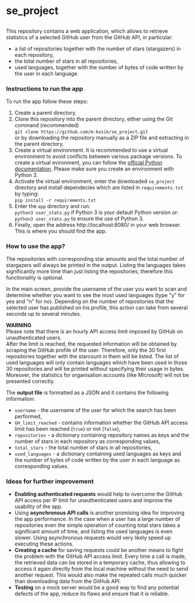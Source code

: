 # se_project

## 
This repository contains a web application, which allows to retrieve statistics of a selected GitHub user from the GitHub API, in particular:
- a list of repositories together with the number of stars (stargazers) in each repository, 
- the total number of stars in all repositories, 
- used languages, together with the number of bytes of code written by the user in each language.
  
  
### Instructions to run the app
  
To run the app follow these steps:  
1. Create a parent directory.  
2. Clone this repository into the parent directory, either using the Git command (recommended)    
`git clone https://github.com/m-kosik/se_project.git`  
or by downloading the repository manually as a ZIP file and extracting in the parent directory.  
3. Create a virtual environment. It is recommended to use a virtual environment to avoid conflicts between various package versions. To create a virtual evironment, you can follow the [official Python documentation](https://docs.python.org/3/tutorial/venv.html#creating-virtual-environments). Please make sure you create an environment with Python 3.  
4. Activate the virtual environment, enter the downloaded `se_project` directory and install dependecies which are listed in `requirements.txt` by typing:  
`pip install -r requirements.txt` 
5. Enter the `app` directory and run:   
`python3 user_stats.py` 
if Python 3 is your default Python version or:
`python3 user_stats.py` 
to ensure the use of Python 3.  
7. Finally, open the address http://localhost:8080/ in your web browser. This is where you should find the app.  
  
  
### How to use the app?
  
The repositories with corresponding star amounts and the total number of stargazers will always be printed in the output. Listing the languages takes significantly more time than just listing the repositories, therefore this functionality is optional.
  
In the main screen, provide the username of the user you want to scan and determine whether you want to see the most used languages (type "y" for yes and "n" for no). Depending on the number of repositories that the selected user has published on his profile, this action can take from several seconds up to several minutes.  
  
**WARNING**  
Please note that there is an hourly API access limit imposed by GitHub on unauthenticated users.   
After the limit is reached, the requested information will be obtained by scraping the GitHub profile of the user. Therefore, only the 30 first repositories together with the starcount in them will be listed. The list of used languages will only contain languages which have been used in those 30 repositories and will be printed without specifying their usage in bytes. Moreover, the statistics for organisation accounts (like Microsoft) will not be presented correctly.  
  
The **output file** is formatted as a JSON and it contains the following information:
- `username` - the username of the user for which the search has been performed,
- `GH_limit_reached` - contains information whether the GitHub API access limit has been reached (`true`) or not (`false`),
- `repositories` - a dictionary containing repository names as keys and the number of stars in each repository as corresponding values,
- `total_stars` - the total number of stars in all repositories,
- `used_languages` - a dictionary containing used languages as keys and the number of bytes of code written by the user in each language as corresponding values.
  
  
### Ideas for further improvement
- **Enabling authenticated requests** would help to overcome the GitHub API access per IP limit for unauthenticated users and improve the usability of the app.
- Using **asynchronous API calls** is another promising idea for improving the app performance. In the case when a user has a large number of repositories even the simple operation of counting total stars takes a significant amount of time, and listing the used languages is even slower. Using asynchronous requests would very likely speed up executing these actions.  
- **Creating a cache** for saving requests could be another means to fight the problem with the GitHub API access limit. Every time a call is made, the retrieved data can be stored in a temporary cache, thus allowing to access it again directly from the local machine without the need to send another request. This would also make the repeated calls much quicker than downloading data from the GitHub API.  
- **Testing** on a mock server would be a good way to find any potential defects of the app, reduce its flaws and ensure that it is reliable.  